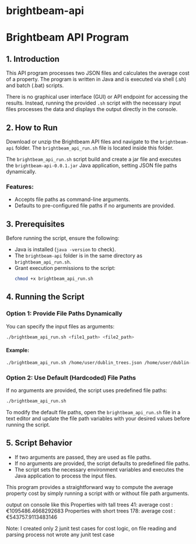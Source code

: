# brightbeam-api
# Brightbeam API Program

## 1. Introduction

This API program processes two JSON files and calculates the average cost of a property. The program is written in Java and is executed via shell (.sh) and batch (.bat) scripts.

There is no graphical user interface (GUI) or API endpoint for accessing the results. Instead, running the provided `.sh` script with the necessary input files processes the data and displays the output directly in the console.

## 2. How to Run

Download or unzip the Brightbeam API files and navigate to the `brightbeam-api` folder. The `brightbeam_api_run.sh` file is located inside this folder.

The `brightbeam_api_run.sh` script build and create a jar file and executes the `brightbeam-api-0.0.1.jar` Java application, setting JSON file paths dynamically.

### Features:

- Accepts file paths as command-line arguments.
- Defaults to pre-configured file paths if no arguments are provided.

## 3. Prerequisites

Before running the script, ensure the following:

- Java is installed (`java -version` to check).
- The `brightbeam-api` folder is in the same directory as `brightbeam_api_run.sh`.
- Grant execution permissions to the script:
  ```sh
  chmod +x brightbeam_api_run.sh
  ```

## 4. Running the Script

### Option 1: Provide File Paths Dynamically

You can specify the input files as arguments:

```sh
./brightbeam_api_run.sh <file1_path> <file2_path>
```

#### Example:

```sh
./brightbeam_api_run.sh /home/user/dublin_trees.json /home/user/dublin-property.csv"
```

### Option 2: Use Default (Hardcoded) File Paths

If no arguments are provided, the script uses predefined file paths:

```sh
./brightbeam_api_run.sh
```

To modify the default file paths, open the `brightbeam_api_run.sh` file in a text editor and update the file path variables with your desired values before running the script.

## 5. Script Behavior

- If two arguments are passed, they are used as file paths.
- If no arguments are provided, the script defaults to predefined file paths.
- The script sets the necessary environment variables and executes the Java application to process the input files.

This program provides a straightforward way to compute the average property cost by simply running a script with or without file path arguments.

output on console like this 
Properties with tall trees 41: average cost : €1095486.4668292683
Properties with short trees 178: average cost : €543757.9113483146


Note: I created only 2 junit test cases for cost logic, on file reading and parsing process not wrote any junit test case
